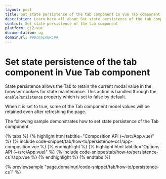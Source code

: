 ```yaml
---
layout: post
title: Set state persistence of the tab component in Vue Tab component | Syncfusion
description: Learn here all about Set state persistence of the tab component in Syncfusion Vue Tab component of Syncfusion Essential JS 2 and more.
control: Set state persistence of the tab component 
platform: ej2-vue
documentation: ug
domainurl: ##DomainURL##
---
```


# Set state persistence of the tab component in Vue Tab component

State persistence allows the Tab to retain the current modal value in the browser cookies for state maintenance. This action is handled through the [`enablePersistence`](https://ej2.syncfusion.com/vue/documentation/api/tab#enablepersistence) property which is set to false by default.

When it is set to true, some of the Tab component model values will be retained even after refreshing the page.

The following sample demonstrates how to set state persistence of the Tab component.

{% tabs %}
{% highlight html tabtitle="Composition API (~/src/App.vue)" %}
{% include code-snippet/tab/how-to/persistence-cs1/app-composition.vue %}
{% endhighlight %}
{% highlight html tabtitle="Options API (~/src/App.vue)" %}
{% include code-snippet/tab/how-to/persistence-cs1/app.vue %}
{% endhighlight %}
{% endtabs %}
        
{% previewsample "page.domainurl/code-snippet/tab/how-to/persistence-cs1" %}